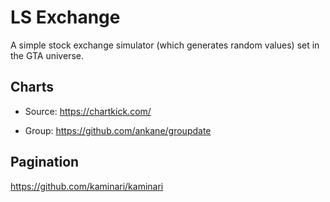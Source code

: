 # LS Exchange
A simple stock exchange simulator (which generates random values) set in the GTA universe.

## Charts
- Source:
https://chartkick.com/

- Group:
https://github.com/ankane/groupdate

## Pagination
https://github.com/kaminari/kaminari
